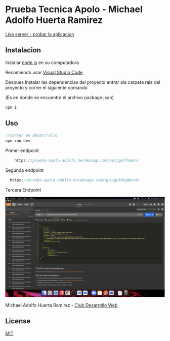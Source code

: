 # Prueba Tecnica Apolo - Michael Adolfo Huerta Ramirez

[Live server - probar la aplicacion](https://dreamy-lovelace-0a4136.netlify.app/)

## Instalacion

Instalar [node.js](https://nodejs.org/es/) en su computadora

Recomiendo usar [Visual Studio Code](https://code.visualstudio.com/)


Despues Instalar las dependencias del proyecto entrar ala carpeta raiz del proyecto y correr el siguiente comando

(Es en donde se encuentra el archivo package.json)
```bash
npm i 
```
## Uso

```javascript
//correr en desarrrollo
npm run dev
```
Primer endpoint
```javascript
    https://prueba-apolo-adolfo.herokuapp.com/api/getToken/
```
Segunda endpoint


```javascript
  https://prueba-apolo-adolfo.herokuapp.com/api/getKeyWords
```

Tercera Endpoint

![alt text](screenshot.png)


Michael Adolfo Huerta Ramirez - [Club Desarrollo Web](https://www.facebook.com/DWESCOM)


## License
[MIT](https://choosealicense.com/licenses/mit/)

